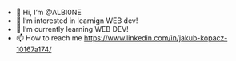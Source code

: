- 👋 Hi, I’m @ALBI0NE
- 👀 I’m interested in learnign WEB dev!
- 🌱 I’m currently learning WEB DEV!
- 📫 How to reach me https://www.linkedin.com/in/jakub-kopacz-10167a174/

<!---
ALBI0NE/ALBI0NE is a ✨ special ✨ repository because its `README.md` (this file) appears on your GitHub profile.
You can click the Preview link to take a look at your changes.
--->
